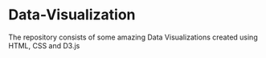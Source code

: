 # Data-Visualization
The repository consists of some amazing Data Visualizations created using HTML, CSS and D3.js
